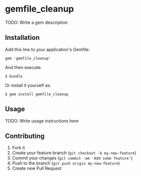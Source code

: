 # gemfile_cleanup

TODO: Write a gem description

## Installation

Add this line to your application's Gemfile:

    gem 'gemfile_cleanup'

And then execute:

    $ bundle

Or install it yourself as:

    $ gem install gemfile_cleanup

## Usage

TODO: Write usage instructions here

## Contributing

1. Fork it
2. Create your feature branch (`git checkout -b my-new-feature`)
3. Commit your changes (`git commit -am 'Add some feature'`)
4. Push to the branch (`git push origin my-new-feature`)
5. Create new Pull Request
